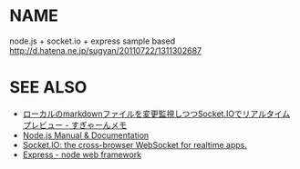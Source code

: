 # NAME

node.js + socket.io + express sample based <http://d.hatena.ne.jp/sugyan/20110722/1311302687>

# SEE ALSO

* [ローカルのmarkdownファイルを変更監視しつつSocket.IOでリアルタイムプレビュー - すぎゃーんメモ](http://d.hatena.ne.jp/sugyan/20110722/1311302687)
* [Node.js Manual & Documentation](http://nodejs.org/docs/latest/api/index.html)
* [Socket.IO: the cross-browser WebSocket for realtime apps.](http://socket.io/#how-to-use)
* [Express - node web framework](http://expressjs.com/guide.html)

